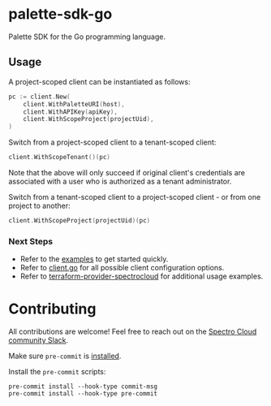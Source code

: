 # palette-sdk-go

Palette SDK for the Go programming language.

## Usage

A project-scoped client can be instantiated as follows:

```go
pc := client.New(
    client.WithPaletteURI(host),
    client.WithAPIKey(apiKey),
    client.WithScopeProject(projectUid),
)
```

Switch from a project-scoped client to a tenant-scoped client:

```go
client.WithScopeTenant()(pc)
```
Note that the above will only succeed if original client's credentials are associated with a user who is authorized as a tenant administrator.

Switch from a tenant-scoped client to a project-scoped client - or from one project to another:

```go
client.WithScopeProject(projectUid)(pc)
```

### Next Steps
- Refer to the [examples](examples/) to get started quickly.
- Refer to [client.go](client/client.go) for all possible client configuration options.
- Refer to [terraform-provider-spectrocloud](https://github.com/spectrocloud/terraform-provider-spectrocloud) for additional usage examples.

# Contributing

All contributions are welcome! Feel free to reach out on the [Spectro Cloud community Slack](https://spectrocloudcommunity.slack.com/join/shared_invite/zt-g8gfzrhf-cKavsGD_myOh30K24pImLA#/shared-invite/email).

Make sure `pre-commit` is [installed](https://pre-commit.com#install).

Install the `pre-commit` scripts:

```console
pre-commit install --hook-type commit-msg
pre-commit install --hook-type pre-commit
```